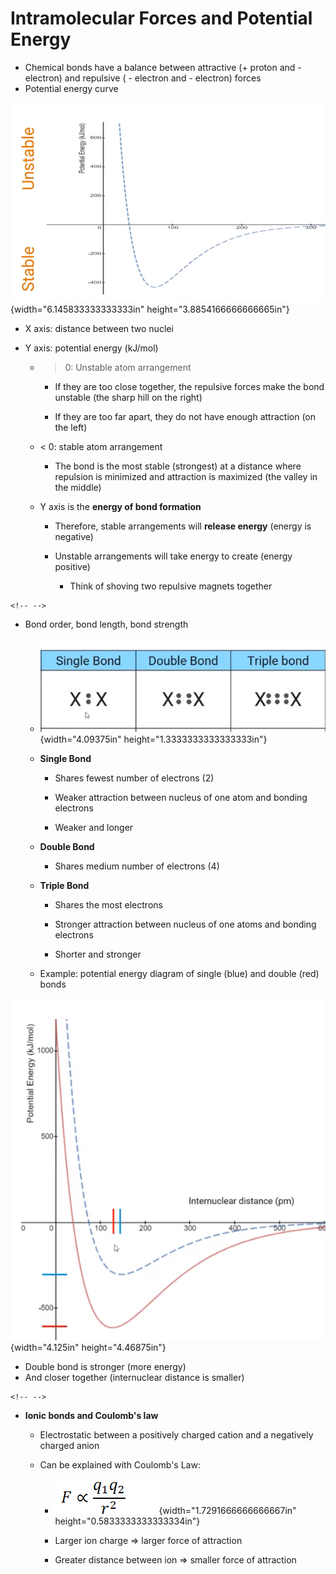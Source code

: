# Intramolecular Forces and Potential Energy
-   Chemical bonds have a balance between attractive (+ proton and - electron) and repulsive ( - electron and - electron) forces
-   Potential energy curve

![Stable Unstable Potenbd Eregy ILJmd) ](../media/Unit-2-Intramolecular-Forces-and-Potential-Energy-image1.png){width="6.145833333333333in" height="3.8854166666666665in"}
-   X axis: distance between two nuclei
-   Y axis: potential energy (kJ/mol)

    -   > 0: Unstable atom arrangement

        -   If they are too close together, the repulsive forces make the bond unstable (the sharp hill on the right)

        -   If they are too far apart, they do not have enough attraction (on the left)

    -   < 0: stable atom arrangement

        -   The bond is the most stable (strongest) at a distance where repulsion is minimized and attraction is maximized (the valley in the middle)

    -   Y axis is the **energy of bond formation**

        -   Therefore, stable arrangements will **release energy** (energy is negative)

        -   Unstable arrangements will take energy to create (energy positive)

            -   Think of shoving two repulsive magnets together

```{=html}
<!-- -->
```
-   Bond order, bond length, bond strength

    -   ![Single Bond x:x Double Bond Triple bond x:::x ](../media/Unit-2-Intramolecular-Forces-and-Potential-Energy-image2.png){width="4.09375in" height="1.3333333333333333in"}

    -   **Single Bond**

        -   Shares fewest number of electrons (2)

        -   Weaker attraction between nucleus of one atom and bonding electrons

        -   Weaker and longer

    -   **Double Bond**

        -   Shares medium number of electrons (4)

    -   **Triple Bond**

        -   Shares the most electrons

        -   Stronger attraction between nucleus of one atoms and bonding electrons

        -   Shorter and stronger

    -   Example: potential energy diagram of single (blue) and double (red) bonds

![](../media/Unit-2-Intramolecular-Forces-and-Potential-Energy-image3.png){width="4.125in" height="4.46875in"}
-   Double bond is stronger (more energy)
-   And closer together (internuclear distance is smaller)

```{=html}
<!-- -->
```
-   **Ionic bonds and Coulomb's law**

    -   Electrostatic between a positively charged cation and a negatively charged anion

    -   Can be explained with Coulomb's Law:

        -   ![](../media/Unit-2-Intramolecular-Forces-and-Potential-Energy-image4.png){width="1.7291666666666667in" height="0.5833333333333334in"}

        -   Larger ion charge => larger force of attraction

        -   Greater distance between ion => smaller force of attraction








